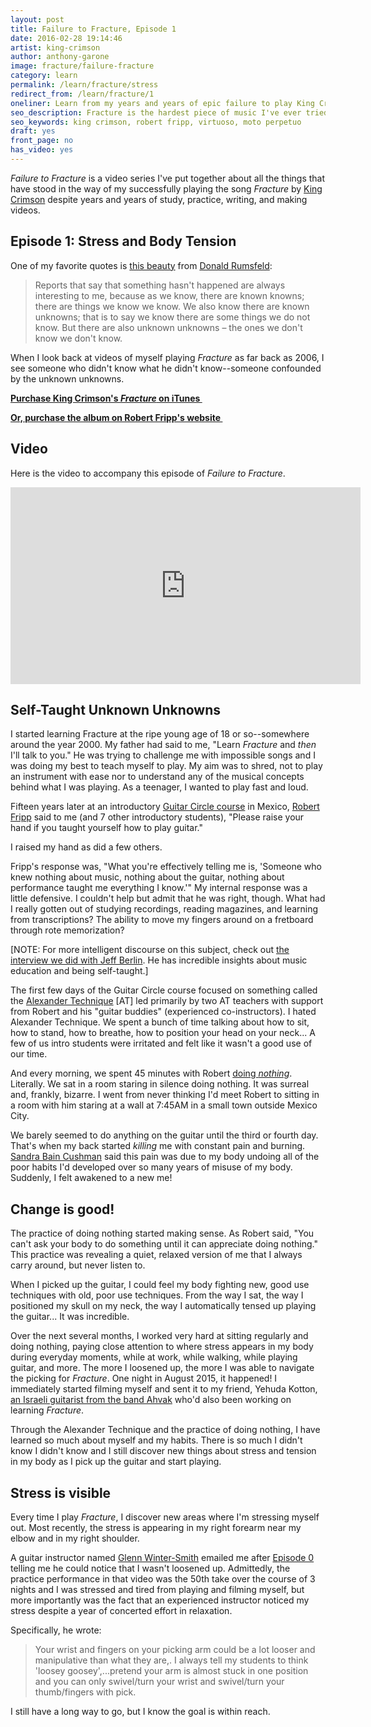 ```yaml
---
layout: post
title: Failure to Fracture, Episode 1
date: 2016-02-28 19:14:46
artist: king-crimson
author: anthony-garone
image: fracture/failure-fracture
category: learn
permalink: /learn/fracture/stress
redirect_from: /learn/fracture/1
oneliner: Learn from my years and years of epic failure to play King Crimson's "Fracture."
seo_description: Fracture is the hardest piece of music I've ever tried to learn. This episode focuses on stress and tension in the body.
seo_keywords: king crimson, robert fripp, virtuoso, moto perpetuo
draft: yes
front_page: no
has_video: yes
---
```

*Failure to Fracture* is a video series I've put together about all the things that have stood in the way of my successfully playing the song *Fracture* by [King Crimson](/discover/king-crimson) despite years and years of study, practice, writing, and making videos.

## Episode 1: Stress and Body Tension

One of my favorite quotes is [this beauty](https://en.wikipedia.org/wiki/There_are_known_knowns) from [Donald Rumsfeld](https://en.wikipedia.org/wiki/Donald_Rumsfeld):

> Reports that say that something hasn't happened are always interesting to me, because as we know, there are known knowns; there are things we know we know. We also know there are known unknowns; that is to say we know there are some things we do not know. But there are also unknown unknowns – the ones we don't know we don't know.

When I look back at videos of myself playing *Fracture* as far back as 2006, I see someone who didn't know what he didn't know--someone confounded by the unknown unknowns.

**[Purchase King Crimson's *Fracture* on iTunes&nbsp;<i class="non-mwm fa fa-external-link-square"></i>](https://itunes.apple.com/us/album/fracture/id978457922?i=978458012)**

**[Or, purchase the album on Robert Fripp's website&nbsp;<i class="non-mwm fa fa-external-link-square"></i>](http://store.nexternal.com/dgm/starless-and-bible-black-c228.aspx)**

## Video

Here is the video to accompany this episode of *Failure to Fracture*.

<div class="video-wrapper"><iframe width="560" height="315" src="https://www.youtube.com/embed/x5LPldcjeH0" frameborder="0" allowfullscreen></iframe></div>

## Self-Taught Unknown Unknowns

I started learning Fracture at the ripe young age of 18 or so--somewhere around the year 2000. My father had said to me, "Learn *Fracture* and *then* I'll talk to you." He was trying to challenge me with impossible songs and I was doing my best to teach myself to play. My aim was to shred, not to play an instrument with ease nor to understand any of the musical concepts behind what I was playing. As a teenager, I wanted to play fast and loud.

Fifteen years later at an introductory [Guitar Circle course](https://en.wikipedia.org/wiki/Guitar_Craft) in Mexico, [Robert Fripp](https://en.wikipedia.org/wiki/Robert_Fripp) said to me (and 7 other introductory students), "Please raise your hand if you taught yourself how to play guitar."

I raised my hand as did a few others.

Fripp's response was, "What you're effectively telling me is, 'Someone who knew nothing about music, nothing about the guitar, nothing about performance taught me everything I know.'" My internal response was a little defensive. I couldn't help but admit that he was right, though. What had I really gotten out of studying recordings, reading magazines, and learning from transcriptions? The ability to move my fingers around on a fretboard through rote memorization?

[NOTE: For more intelligent discourse on this subject, check out [the interview we did with Jeff Berlin](/interview/jeff-berlin). He has incredible insights about music education and being self-taught.]

The first few days of the Guitar Circle course focused on something called the [Alexander Technique](https://en.wikipedia.org/wiki/Alexander_technique) [AT] led primarily by two AT teachers with support from Robert and his "guitar buddies" (experienced co-instructors). I hated Alexander Technique. We spent a bunch of time talking about how to sit, how to stand, how to breathe, how to position your head on your neck... A few of us intro students were irritated and felt like it wasn't a good use of our time.

And every morning, we spent 45 minutes with Robert [doing *nothing*](https://www.dgmlive.com/diaries.htm?diarist=3&entry=4424). Literally. We sat in a room staring in silence doing nothing. It was surreal and, frankly, bizarre. I went from never thinking I'd meet Robert to sitting in a room with him staring at a wall at 7:45AM in a small town outside Mexico City.

We barely seemed to do anything on the guitar until the third or fourth day. That's when my back started *killing* me with constant pain and burning. [Sandra Bain Cushman](http://sandrabaincushman.com/) said this pain was due to my body undoing all of the poor habits I'd developed over so many years of misuse of my body. Suddenly, I felt awakened to a new me!

## Change is good!

The practice of doing nothing started making sense. As Robert said, "You can't ask your body to do something until it can appreciate doing nothing." This practice was revealing a quiet, relaxed version of me that I always carry around, but never listen to.

When I picked up the guitar, I could feel my body fighting new, good use techniques with old, poor use techniques. From the way I sat, the way I positioned my skull on my neck, the way I automatically tensed up playing the guitar... It was incredible.

Over the next several months, I worked very hard at sitting regularly and doing nothing, paying close attention to where stress appears in my body during everyday moments, while at work, while walking, while playing guitar, and more. The more I loosened up, the more I was able to navigate the picking for *Fracture*. One night in August 2015, it happened! I immediately started filming myself and sent it to my friend, Yehuda Kotton, [an Israeli guitarist from the band Ahvak](https://www.youtube.com/watch?v=uiX_ewhngbA) who'd also been working on learning *Fracture*.

Through the Alexander Technique and the practice of doing nothing, I have learned so much about myself and my habits. There is so much I didn't know I didn't know and I still discover new things about stress and tension in my body as I pick up the guitar and start playing.

## Stress is visible

Every time I play *Fracture*, I discover new areas where I'm stressing myself out. Most recently, the stress is appearing in my right forearm near my elbow and in my right shoulder.

A guitar instructor named [Glenn Winter-Smith](https://www.reverbnation.com/glennwintersmith) emailed me after [Episode 0](/learn/fracture) telling me he could notice that I wasn't loosened up. Admittedly, the practice performance in that video was the 50th take over the course of 3 nights and I was stressed and tired from playing and filming myself, but more importantly was the fact that an experienced instructor noticed my stress despite a year of concerted effort in relaxation.

Specifically, he wrote:

> Your wrist and fingers on your picking arm could be a lot looser and manipulative than what they are,. I always tell my students to think 'loosey goosey',...pretend your arm is almost stuck in one position and you can only swivel/turn your wrist and swivel/turn your thumb/fingers with pick.

I still have a long way to go, but I know the goal is within reach.
